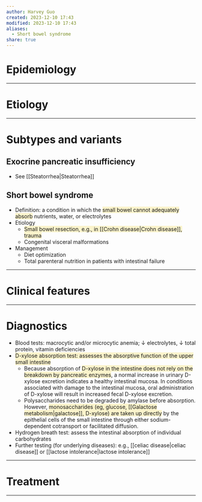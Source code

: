 ```yaml
---
author: Harvey Guo
created: 2023-12-10 17:43
modified: 2023-12-10 17:43
aliases:
  - Short bowel syndrome
share: true
---
```

# Epidemiology


---
# Etiology


---
# Subtypes and variants
## Exocrine pancreatic insufficiency
- See [[Steatorrhea|Steatorrhea]]
## Short bowel syndrome
- Definition: a condition in which the <span style="background:rgba(240, 200, 0, 0.2)">small bowel cannot adequately absorb</span> nutrients, water, or electrolytes
- Etiology
	- <span style="background:rgba(240, 200, 0, 0.2)">Small bowel resection, e.g., in [[Crohn disease|Crohn disease]], trauma</span>
	- Congenital visceral malformations
- Management
	- Diet optimization
	- Total parenteral nutrition in patients with intestinal failure


---
# Clinical features


---
# Diagnostics
- Blood tests: macrocytic and/or microcytic anemia; ↓ electrolytes, ↓ total protein, vitamin deficiencies
- <span style="background:rgba(240, 200, 0, 0.2)">D-xylose absorption test: assesses the absorptive function of the upper small intestine</span>
	- Because absorption of <span style="background:rgba(240, 200, 0, 0.2)">D-xylose in the intestine does not rely on the breakdown by pancreatic enzymes</span>, a normal increase in urinary D-xylose excretion indicates a healthy intestinal mucosa. In conditions associated with damage to the intestinal mucosa, oral administration of D-xylose will result in increased fecal D-xylose excretion.
	- Polysaccharides need to be degraded by amylase before absorption. However, <span style="background:rgba(240, 200, 0, 0.2)">monosaccharides (eg, glucose, [[Galactose metabolism|galactose]], D-xylose) are taken up directly</span> by the epithelial cells of the small intestine through either sodium-dependent cotransport or facilitated diffusion.
- Hydrogen breath test: assess the intestinal absorption of individual carbohydrates
- Further testing (for underlying diseases): e.g., [[celiac disease|celiac disease]] or [[lactose intolerance|lactose intolerance]]

---
# Treatment


---
